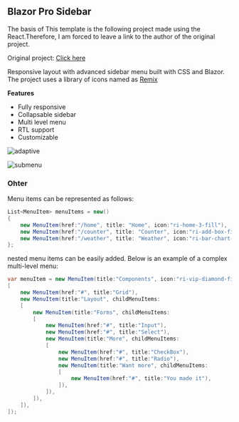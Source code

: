 
## Blazor Pro Sidebar

The basis of This template is the following project made using the React.Therefore, I am forced to leave a link to the author of the original project.

Original project: [Click here](https://github.com/azouaoui-med/react-pro-sidebar)

Responsive layout with advanced sidebar menu built with CSS and Blazor.
        The project uses a library of icons named as [Remix](https://remixicon.com/)

**Features**

+ Fully responsive
+ Collapsable sidebar
+ Multi level menu
+ RTL support
+ Customizable

![adaptive](https://github.com/Kuprich/BlazorProTemplate/assets/23151696/4ee0bf34-bad4-4132-8147-5f596f096dbf)

![submenu](https://github.com/Kuprich/BlazorProTemplate/assets/23151696/df29ae5c-9175-4d02-8abe-30784d6dcc14)


### Ohter

Menu items can be represented as follows: 

```C#
List<MenuItem> menuItems = new()
{
    new MenuItem(href:"/home", title: "Home", icon:"ri-home-3-fill"),
    new MenuItem(href:"/counter", title: "Counter", icon:"ri-add-box-fill"),
    new MenuItem(href:"/weather", title: "Weather", icon:"ri-bar-chart-horizontal-line"),
};

```
nested menu items can be easily added. Below is an example of a complex multi-level menu:

```C#
var menuItem = new MenuItem(title:"Components", icon:"ri-vip-diamond-fill", suffix: new("Hot", "primary"), childMenuItems:
[
    new MenuItem(href:"#", title:"Grid"),
    new MenuItem(title:"Layout", childMenuItems:
    [
        new MenuItem(title:"Forms", childMenuItems:
        [
            new MenuItem(href:"#", title:"Input"),
            new MenuItem(href:"#", title:"Select"),
            new MenuItem(title:"More", childMenuItems:
            [
                new MenuItem(href:"#", title:"CheckBox"),
                new MenuItem(href:"#", title:"Radio"),
                new MenuItem(title:"Want more", childMenuItems:
                [
                    new MenuItem(href:"#", title:"You made it"),
                ]),
            ]),
        ]),
    ]),
]);

```



